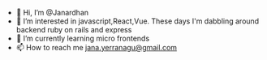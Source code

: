 - 👋 Hi, I’m @Janardhan
- 👀 I’m interested in javascript,React,Vue. These days I'm dabbling around backend ruby on rails and express
- 🌱 I’m currently learning micro frontends
- 📫 How to reach me jana.yerranagu@gmail.com

<!---
janardhan1212/janardhan1212 is a ✨ special ✨ repository because its `README.md` (this file) appears on your GitHub profile.
You can click the Preview link to take a look at your changes.
--->
